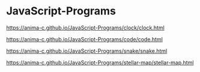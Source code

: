 # JavaScript-Programs

https://anima-c.github.io/JavaScript-Programs/clock/clock.html

https://anima-c.github.io/JavaScript-Programs/code/code.html

https://anima-c.github.io/JavaScript-Programs/snake/snake.html

https://anima-c.github.io/JavaScript-Programs/stellar-map/stellar-map.html
